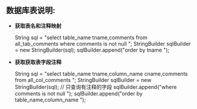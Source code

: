 数据库表说明:
------------------------------
* **获取表名和注释映射**
	
	String sql = "select table_name tname,comments from all_tab_comments where comments is not null ";
	StringBuilder sqlBuilder = new StringBuilder(sql);
	sqlBuilder.append("order by tname ");
	
* **获取获取表字段注释**

	String sql = "select table_name tname,column_name cname,comments from all_col_comments ";
	StringBuilder sqlBuilder = new StringBuilder(sql);
	// 只查询有注释的字段
	sqlBuilder.append("where comments is not null ");
	sqlBuilder.append("order by table_name,column_name ");